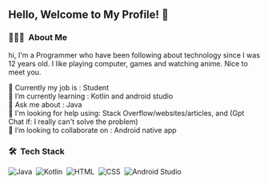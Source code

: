 ## Hello, Welcome to My Profile! 👋

### 👨🏻‍💻 &nbsp;About Me

hi, I'm a Programmer who have been following about technology since I was 12 years old. I like playing computer, games and watching anime.
Nice to meet you.

🔭 Currently my job is : Student<br>
🌱 I’m currently learning : Kotlin and android studio<br>
💬 Ask me about : Java<br>
🤔 I'm looking for help using: Stack Overflow/websites/articles, and (Gpt Chat if: I really can't solve the problem)<br>
👯 I’m looking to collaborate on : Android native app<br>


### 🛠 &nbsp;Tech Stack


![Java](https://img.shields.io/badge/-Java-05122A?style=flat&logo=Java)&nbsp;
![Kotlin](https://img.shields.io/badge/-Kotlin-05122A?style=flat&logo=kotlin)&nbsp;
![HTML](https://img.shields.io/badge/-HTML-05122A?style=flat&logo=HTML5)&nbsp;
![CSS](https://img.shields.io/badge/-CSS-05122A?style=flat&logo=CSS3&logoColor=1572B6)&nbsp;
![Android Studio](https://img.shields.io/badge/-Android%20Studio%20-05122A?style=flat&logo=android-studio&logoColor=007ACC)


<!--
**Ridhoardhiansyah7/Ridhoardhiansyah7** is a ✨ _special_ ✨ repository because its `README.md` (this file) appears on your GitHub profile.

Here are some ideas to get you started:

- 🔭 I’m currently working on ...
- 👯 I’m looking to collaborate on ...
- 🤔 I’m looking for help with ...
- 📫 How to reach me: ...
- 😄 Pronouns: ...
- ⚡ Fun fact: ...
-->
